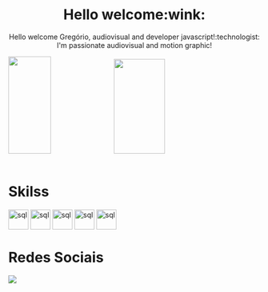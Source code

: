 <div align="center">
 <h1>Hello welcome:wink:</h1>
  <p>Hello welcome  Gregório, audiovisual and developer javascript!:technologist:	
  <br> I'm passionate  audiovisual and motion graphic!</br></p>
</div>

<div align="left">  
  <img width="41%" height="195px" src="https://github-readme-stats.vercel.app/api/top-langs/?username=gregoriodelucca&layout=compact&hide_border=true&title_color=00bfbf&text_color=00bfbf&bg_color=0d1117" />
 <img width="45%" height="190px" src="https://media.giphy.com/media/v1.Y2lkPTc5MGI3NjExM2E3OTZmNGY4ZDdlZjM1YmE2ZmRjZTBhMmM1MDY0ZDE3MDE2ODNmMiZjdD1z/RHvb57lEDGmxTKNBtI/giphy.gif" />
</div>
</div>

<div align="left"><br>
  <h1>Skilss</h1>
    <img align="center" alt="sql" height= "40" width="40"  src="https://cdn.jsdelivr.net/gh/devicons/devicon/icons/css3/css3-original.svg">
    <img align="center" alt="sql" height= "40" width="40"  src="https://cdn.jsdelivr.net/gh/devicons/devicon/icons/javascript/javascript-original.svg">
    <img align="center" alt="sql" height= "40" width="40"  src="https://cdn.jsdelivr.net/gh/devicons/devicon/icons/aftereffects/aftereffects-original.svg">
    <img align="center" alt="sql" height= "40" width="40"  src="https://cdn.jsdelivr.net/gh/devicons/devicon/icons/premierepro/premierepro-original.svg">
     <img align="center" alt="sql" height= "40" width="40"  src="https://cdn.jsdelivr.net/gh/devicons/devicon/icons/photoshop/photoshop-plain.svg">




</div>
<div align="left"> 
 <h1>Redes Sociais</h1>
  <a href="https://www.linkedin.com/in/gregoriodelucca/" target="_blank"><img src="https://img.shields.io/badge/-linkedin-blue?style=for-the-badge&logo=instagram&logoColor=white"</a>
</div> 



